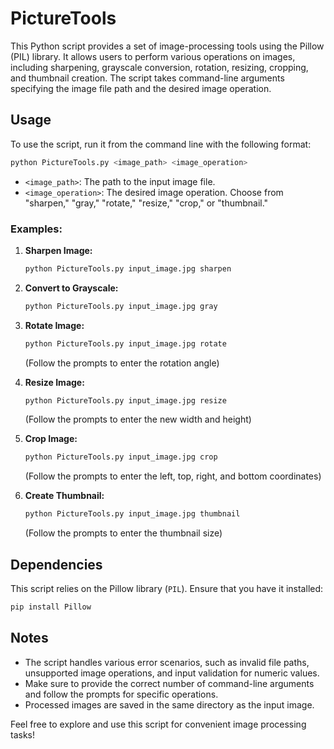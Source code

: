 # PictureTools

This Python script provides a set of image-processing tools using the Pillow (PIL) library. It allows users to perform various operations on images, including sharpening, grayscale conversion, rotation, resizing, cropping, and thumbnail creation. The script takes command-line arguments specifying the image file path and the desired image operation.

## Usage

To use the script, run it from the command line with the following format:

```bash
python PictureTools.py <image_path> <image_operation>
```

- `<image_path>`: The path to the input image file.
- `<image_operation>`: The desired image operation. Choose from "sharpen," "gray," "rotate," "resize," "crop," or "thumbnail."

### Examples:

1. **Sharpen Image:**

   ```bash
   python PictureTools.py input_image.jpg sharpen
   ```

2. **Convert to Grayscale:**

   ```bash
   python PictureTools.py input_image.jpg gray
   ```

3. **Rotate Image:**

   ```bash
   python PictureTools.py input_image.jpg rotate
   ```

   (Follow the prompts to enter the rotation angle)

4. **Resize Image:**

   ```bash
   python PictureTools.py input_image.jpg resize
   ```

   (Follow the prompts to enter the new width and height)

5. **Crop Image:**

   ```bash
   python PictureTools.py input_image.jpg crop
   ```

   (Follow the prompts to enter the left, top, right, and bottom coordinates)

6. **Create Thumbnail:**

   ```bash
   python PictureTools.py input_image.jpg thumbnail
   ```

   (Follow the prompts to enter the thumbnail size)

## Dependencies

This script relies on the Pillow library (`PIL`). Ensure that you have it installed:

```bash
pip install Pillow
```

## Notes

- The script handles various error scenarios, such as invalid file paths, unsupported image operations, and input validation for numeric values.
- Make sure to provide the correct number of command-line arguments and follow the prompts for specific operations.
- Processed images are saved in the same directory as the input image.

Feel free to explore and use this script for convenient image processing tasks!
